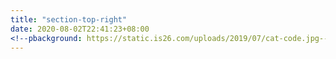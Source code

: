 ```yaml
---
title: "section-top-right"
date: 2020-08-02T22:41:23+08:00
<!--pbackground: https://static.is26.com/uploads/2019/07/cat-code.jpg-->
---
```


